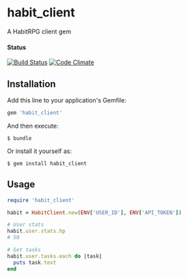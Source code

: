 habit_client
============

A HabitRPG client gem

#### Status

[![Build Status](https://travis-ci.org/steeeve/habit_client.svg?branch=master)](https://travis-ci.org/steeeve/habit_client)
[![Code Climate](https://codeclimate.com/github/steeeve/habit_client/badges/gpa.svg)](https://codeclimate.com/github/steeeve/habit_client)

Installation
------------

Add this line to your application's Gemfile:

```ruby
gem 'habit_client'
```

And then execute:

    $ bundle

Or install it yourself as:

    $ gem install habit_client

Usage
-----

```ruby
require 'habit_client'

habit = HabitClient.new(ENV['USER_ID'], ENV['API_TOKEN'])

# User stats
habit.user.stats.hp
# 50

# Get tasks
habit.user.tasks.each do |task|
  puts task.text
end
```
